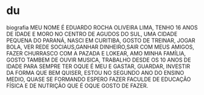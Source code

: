 # du
biografia
MEU NOME É EDUARDO ROCHA OLIVEIRA LIMA, TENHO 16 ANOS DE IDADE E MORO NO CENTRO DE AGUDOS DO SUL, UMA CIDADE PEQUENA DO PARANÁ, NASCI EM CURITIBA, GOSTO DE TREINAR, JOGAR BOLA, VER REDE SOCIAUS,GANHAR DINHEIRO,SAIR COM MEUS AMIGOS, FAZER CHURRASCO COM A PAZADA E LOKEAR, AMO MINHA FAMÍLIA, GOSTO TAMBEM DE OUVIR MUSICA, TRABALHO DESDE OS 10 ANOS DE IDADE PARA SEMPRE TER OQUE É MEU E GASTAR, GUARDAR, INVESTIR DA FORMA QUE BEM QUISER, ESTOU NO SEGUNDO ANO DO ENSINO MEDIO, QUASE SE FORMANDO ESPERO FAZER FACULDE DE EDUCAÇÃO FÍSICA E DE NUTRIÇÃO QUE É OQUE GOSTO DE FAZER.
